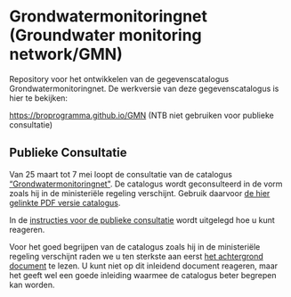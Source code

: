 # Grondwatermonitoringnet (Groundwater monitoring network/GMN)

Repository voor het ontwikkelen van de gegevenscatalogus Grondwatermonitoringnet. De werkversie van deze gegevenscatalogus is hier te bekijken: 

https://broprogramma.github.io/GMN (NTB niet gebruiken voor publieke consultatie)

## Publieke Consultatie
Van 25 maart tot 7 mei loopt de consultatie van de catalogus [“Grondwatermonitoringnet"][1]. De catalogus wordt geconsulteerd in de vorm zoals hij in de ministeriële regeling verschijnt. Gebruik daarvoor [de hier gelinkte PDF versie catalogus][1].

In de [instructies voor de publieke consultatie][2] wordt uitgelegd hoe u kunt reageren.

Voor het goed begrijpen van de catalogus zoals hij in de ministeriële regeling verschijnt raden we u ten sterkste aan eerst [het achtergrond document][3] te lezen. U kunt niet op dit inleidend document reageren, maar het geeft wel een goede inleiding waarmee de catalogus beter begrepen kan worden.

[1]: https://github.com/BROprogramma/GMN/raw/gh-pages/Catalogus%20GMN%200.9%20-%2020190325.pdf
[2]: https://github.com/BROprogramma/GMN/blob/gh-pages/consultatie-instructie.md
[3]: https://github.com/BROprogramma/GMN/raw/gh-pages/Catalogus%20inleiding_GMN0.9_20190321.pdf
